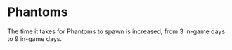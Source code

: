# Phantoms

The time it takes for Phantoms to spawn is increased, from 3 in-game days to 9 in-game days.
